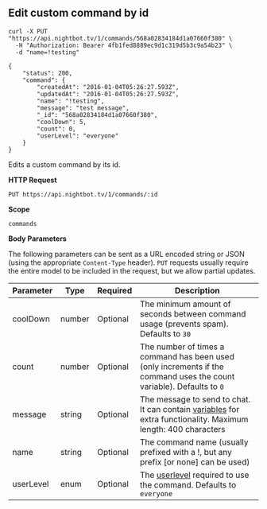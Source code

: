 ## Edit custom command by id

```cURL
curl -X PUT "https://api.nightbot.tv/1/commands/568a02834184d1a07660f380" \
  -H "Authorization: Bearer 4fb1fed8889ec9d1c319d5b3c9a54b23" \
  -d "name=!testing"

{
    "status": 200,
    "command": {
        "createdAt": "2016-01-04T05:26:27.593Z",
        "updatedAt": "2016-01-04T05:26:27.593Z",
        "name": "!testing",
        "message": "test message",
        "_id": "568a02834184d1a07660f380",
        "coolDown": 5,
        "count": 0,
        "userLevel": "everyone"
    }
}
```

Edits a custom command by its id.

**HTTP Request**

`PUT https://api.nightbot.tv/1/commands/:id`

**Scope**

`commands`

**Body Parameters**

The following parameters can be sent as a URL encoded string or JSON (using the appropriate `Content-Type` header). `PUT` requests usually require the entire model to be included in the request, but we allow partial updates.

<table>
	<thead>
		<tr>
			<th>Parameter</th>
			<th>Type</th>
			<th>Required</th>
			<th>Description</th>
		</tr>
	</thead>
	<tbody>
		<tr>
			<td>coolDown</td>
			<td>number</td>
			<td>Optional</td>
			<td>The minimum amount of seconds between command usage (prevents spam). Defaults to <code>30</code></td>
		</tr>
		<tr>
			<td>count</td>
			<td>number</td>
			<td>Optional</td>
			<td>The number of times a command has been used (only increments if the command uses the count variable). Defaults to <code>0</code></td>
		</tr>
		<tr>
			<td>message</td>
			<td>string</td>
			<td>Optional</td>
			<td>The message to send to chat. It can contain <a href="https://docs.nightbot.tv/commands/variableslist" target="_blank">variables</a> for extra functionality. Maximum length: 400 characters</td>
		</tr>
		<tr>
			<td>name</td>
			<td>string</td>
			<td>Optional</td>
			<td>The command name (usually prefixed with a !, but any prefix [or none] can be used)</td>
		</tr>
		<tr>
			<td>userLevel</td>
			<td>enum</td>
			<td>Optional</td>
			<td>The <a href="#userlevels">userlevel</a> required to use the command. Defaults to <code>everyone</code></td>
		</tr>
	</tbody>
</table>